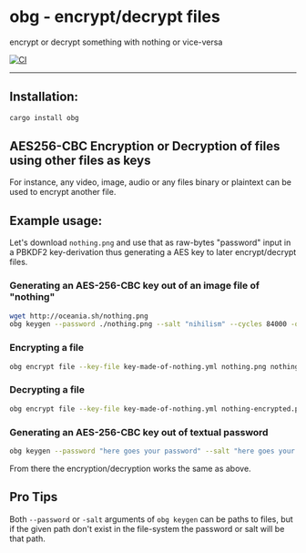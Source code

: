 # obg - encrypt/decrypt files

encrypt or decrypt something with nothing or vice-versa

[![CI](https://github.com/th0ughtcr1me/obg/actions/workflows/main.yml/badge.svg)](https://github.com/th0ughtcr1me/obg/actions/workflows/main.yml)

---

## Installation:

```bash
cargo install obg
```

## AES256-CBC Encryption or Decryption of files using other files as keys

For instance, any video, image, audio or any files binary or plaintext can be used to encrypt another file.

## Example usage:

Let's download ``nothing.png`` and use that as raw-bytes "password"
input in a PBKDF2 key-derivation thus generating a AES key to later
encrypt/decrypt files.


### Generating an AES-256-CBC key out of an image file of "nothing"

```bash
wget http://oceania.sh/nothing.png
obg keygen --password ./nothing.png --salt "nihilism" --cycles 84000 -o key-made-of-nothing.yml
```

### Encrypting a file

```bash
obg encrypt file --key-file key-made-of-nothing.yml nothing.png nothing-encrypted.png
```

### Decrypting a file

```bash
obg encrypt file --key-file key-made-of-nothing.yml nothing-encrypted.png nothing.png
```

### Generating an AES-256-CBC key out of textual password

```bash
obg keygen --password "here goes your password" --salt "here goes your salt" --randomize-iv --cycles 42000 -o key-made-of-typed-password.yml
```

From there the encryption/decryption works the same as above.


## Pro Tips


Both ``--password`` or ``-salt`` arguments of ``obg keygen`` can be
paths to files, but if the given path don't exist in the file-system
the password or salt will be that path.
